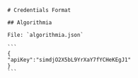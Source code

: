     # Credentials Format

    ## Algorithmia

    File: `algorithmia.json`

    ```
    {
    "apiKey":"simdjO2X5bL9YrXaY7fYCHeKEgJ1"
    }
    ```